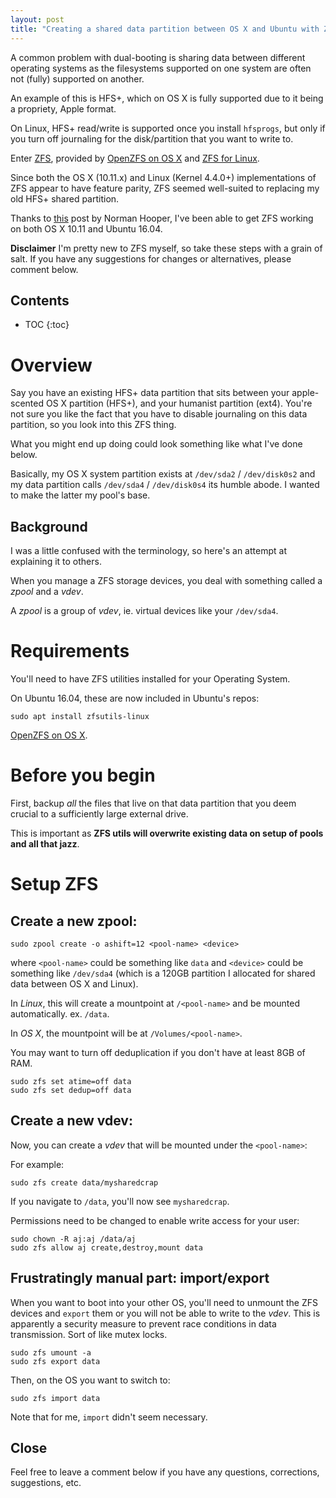 ```yaml
---
layout: post
title: "Creating a shared data partition between OS X and Ubuntu with ZFS"
---
```


A common problem with dual-booting is sharing data between different operating systems as the filesystems supported on one system are often not (fully) supported on another. 

An example of this is HFS+, which on OS X is fully supported due to it being a propriety, Apple format. 

On Linux, HFS+ read/write is supported once you install `hfsprogs`, but only if you turn off journaling for the disk/partition that you want to write to.

Enter [ZFS](https://en.wikipedia.org/wiki/ZFS), provided by [OpenZFS on OS X](http://open-zfs.org/wiki/OpenZFSOnOSX) and [ZFS for Linux](http://zfsonlinux.org/).

Since both the OS X (10.11.x) and Linux (Kernel 4.4.0+) implementations of ZFS appear to have feature parity, ZFS seemed well-suited to replacing my old HFS+ shared partition.

Thanks to [this](http://www.kaapstorm.com/post/using-zfs-share-data-linux-mac-os-x/) post by Norman Hooper, I've been able to get ZFS working on both OS X 10.11 and Ubuntu 16.04. 

**Disclaimer** I'm pretty new to ZFS myself, so take these steps with a grain of salt. If you have any suggestions for changes or alternatives, please comment below.

## Contents

* TOC
{:toc}

# Overview

Say you have an existing HFS+ data partition that sits between your apple-scented OS X partition (HFS+), and your humanist partition (ext4). You're not sure you like the fact that you have to disable journaling on this data partition, so you look into this ZFS thing.

What you might end up doing could look something like what I've done below.

Basically, my OS X system partition exists at `/dev/sda2` / `/dev/disk0s2` and my data partition calls `/dev/sda4` / `/dev/disk0s4` its humble abode. I wanted to make the latter my pool's base.

## Background

I was a little confused with the terminology, so here's an attempt at explaining it to others.

When you manage a ZFS storage devices, you deal with something called a _zpool_ and a _vdev_.

A _zpool_ is a group of _vdev_, ie. virtual devices like your `/dev/sda4`.

# Requirements 

You'll need to have ZFS utilities installed for your Operating System.

On Ubuntu 16.04, these are now included in Ubuntu's repos:

``` shell 
sudo apt install zfsutils-linux 
```

[OpenZFS on OS X](http://open-zfs.org/wiki/OpenZFSOnOSX).


# Before you begin

First, backup _all_ the files that live on that data partition that you deem crucial to a sufficiently large external drive.

This is important as **ZFS utils will overwrite existing data on setup of pools and all that jazz**.

# Setup ZFS

## Create a new zpool:

``` shell
sudo zpool create -o ashift=12 <pool-name> <device>
```

where `<pool-name>` could be something like `data` and `<device>` could be something like `/dev/sda4` (which is a 120GB partition I allocated for shared data between OS X and Linux).

In _Linux_, this will create a mountpoint at `/<pool-name>` and be mounted automatically. ex. `/data`.

In _OS X_, the mountpoint will be at `/Volumes/<pool-name>`.

You may want to turn off deduplication if you don't have at least 8GB of RAM.

``` shell
sudo zfs set atime=off data
sudo zfs set dedup=off data
```

## Create a new vdev:

Now, you can create a _vdev_ that will be mounted under the `<pool-name>`:

For example:

``` shell
sudo zfs create data/mysharedcrap
```

If you navigate to `/data`, you'll now see `mysharedcrap`.

Permissions need to be changed to enable write access for your user:

``` shell
sudo chown -R aj:aj /data/aj
sudo zfs allow aj create,destroy,mount data
```

## Frustratingly manual part: import/export

When you want to boot into your other OS, you'll need to unmount the ZFS devices and `export` them or you will not be able to write to the _vdev_. This is apparently a security measure to prevent race conditions in data transmission. Sort of like mutex locks. 

``` shell
sudo zfs umount -a
sudo zfs export data
```

Then, on the OS you want to switch to:

``` shell
sudo zfs import data
```

Note that for me, `import` didn't seem necessary.

## Close

Feel free to leave a comment below if you have any questions, corrections, suggestions, etc.
